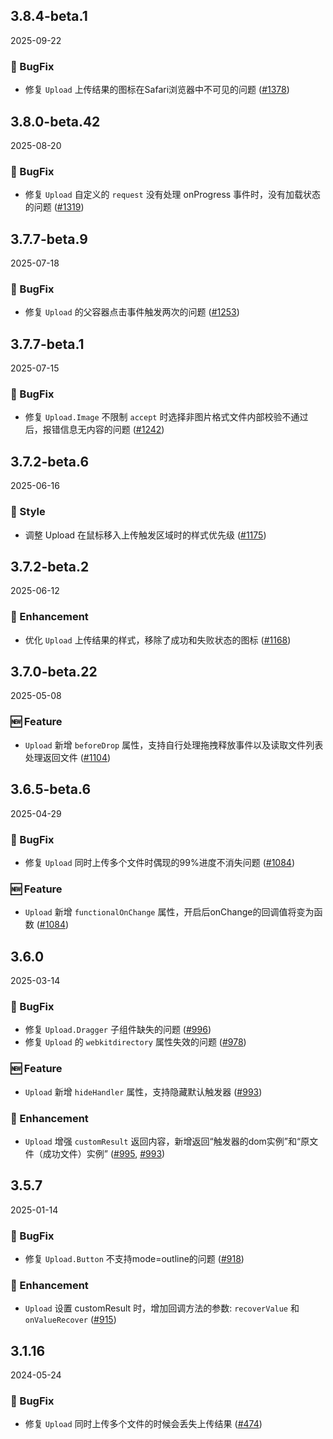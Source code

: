 ## 3.8.4-beta.1
2025-09-22

### 🐞 BugFix

- 修复 `Upload` 上传结果的图标在Safari浏览器中不可见的问题 ([#1378](https://github.com/sheinsight/shineout-next/pull/1378))


## 3.8.0-beta.42
2025-08-20

### 🐞 BugFix
- 修复 `Upload` 自定义的 `request` 没有处理 onProgress 事件时，没有加载状态的问题 ([#1319](https://github.com/sheinsight/shineout-next/pull/1319))

## 3.7.7-beta.9
2025-07-18

### 🐞 BugFix
- 修复 `Upload` 的父容器点击事件触发两次的问题 ([#1253](https://github.com/sheinsight/shineout-next/pull/1253))

## 3.7.7-beta.1
2025-07-15

### 🐞 BugFix
- 修复 `Upload.Image` 不限制 `accept` 时选择非图片格式文件内部校验不通过后，报错信息无内容的问题 ([#1242](https://github.com/sheinsight/shineout-next/pull/1242))

## 3.7.2-beta.6
2025-06-16

### 💅 Style
- 调整 Upload 在鼠标移入上传触发区域时的样式优先级 ([#1175](https://github.com/sheinsight/shineout-next/pull/1175))

## 3.7.2-beta.2
2025-06-12

### 💎 Enhancement

- 优化 `Upload` 上传结果的样式，移除了成功和失败状态的图标 ([#1168](https://github.com/sheinsight/shineout-next/pull/1168))

## 3.7.0-beta.22
2025-05-08

### 🆕 Feature

- `Upload` 新增 `beforeDrop` 属性，支持自行处理拖拽释放事件以及读取文件列表处理返回文件 ([#1104](https://github.com/sheinsight/shineout-next/pull/1104))

## 3.6.5-beta.6
2025-04-29

### 🐞 BugFix

- 修复 `Upload` 同时上传多个文件时偶现的99%进度不消失问题  ([#1084](https://github.com/sheinsight/shineout-next/pull/1084))

### 🆕 Feature

- `Upload` 新增 `functionalOnChange` 属性，开启后onChange的回调值将变为函数  ([#1084](https://github.com/sheinsight/shineout-next/pull/1084))


## 3.6.0
2025-03-14

### 🐞 BugFix

- 修复 `Upload.Dragger` 子组件缺失的问题  ([#996](https://github.com/sheinsight/shineout-next/pull/996))
- 修复 `Upload` 的 `webkitdirectory` 属性失效的问题 ([#978](https://github.com/sheinsight/shineout-next/pull/978))

### 🆕 Feature

- `Upload` 新增 `hideHandler` 属性，支持隐藏默认触发器 ([#993](https://github.com/sheinsight/shineout-next/pull/993))

### 💎 Enhancement
- `Upload` 增强 `customResult` 返回内容，新增返回“触发器的dom实例”和“原文件（成功文件）实例” ([#995](https://github.com/sheinsight/shineout-next/pull/995), [#993](https://github.com/sheinsight/shineout-next/pull/993))

## 3.5.7
2025-01-14

### 🐞 BugFix

- 修复 `Upload.Button` 不支持mode=outline的问题 ([#918](https://github.com/sheinsight/shineout-next/pull/918))

### 💎 Enhancement

- `Upload` 设置 customResult 时，增加回调方法的参数: `recoverValue` 和 `onValueRecover` ([#915](https://github.com/sheinsight/shineout-next/pull/915))


## 3.1.16
2024-05-24

### 🐞 BugFix

- 修复 `Upload` 同时上传多个文件的时候会丢失上传结果 ([#474](https://github.com/sheinsight/shineout-next/pull/474))
